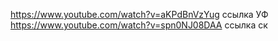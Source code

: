 https://www.youtube.com/watch?v=aKPdBnVzYug
ссылка УФ
https://www.youtube.com/watch?v=spn0NJ08DAA
ссылка ск
